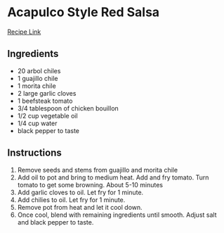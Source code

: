 # Acapulco Style Red Salsa

[Recipe Link](https://www.reddit.com/r/SalsaSnobs/comments/egywxn/comment/fcb2bav/)

## Ingredients
- 20 arbol chiles
- 1 guajillo chile
- 1 morita chile
- 2 large garlic cloves
- 1 beefsteak tomato
- 3/4 tablespoon of chicken bouillon
- 1/2 cup vegetable oil
- 1/4 cup water
- black pepper to taste

## Instructions
1. Remove seeds and stems from guajillo and morita chile
2. Add oil to pot and bring to medium heat. Add and fry tomato. Turn tomato to get some browning. About 5-10 minutes
3. Add garlic cloves to oil. Let fry for 1 minute. 
4. Add chilies to oil. Let fry for 1 minute. 
5. Remove pot from heat and let it cool down. 
6. Once cool, blend with remaining ingredients until smooth. Adjust salt and black pepper to taste. 